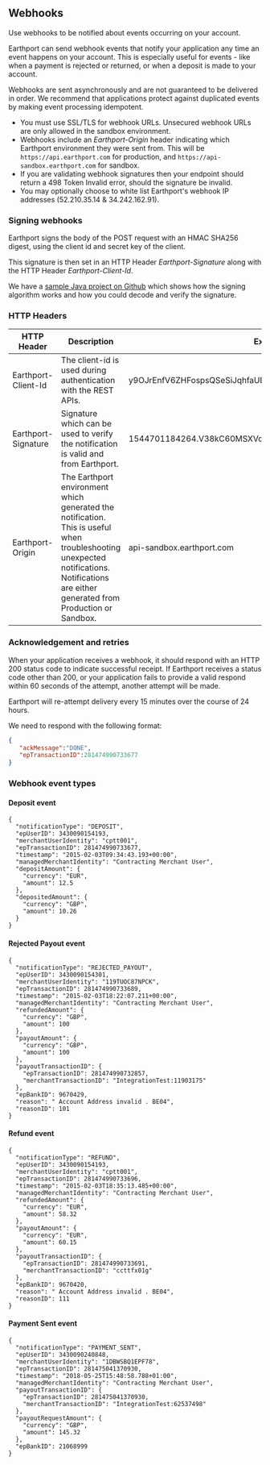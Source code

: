 ## Webhooks

Use webhooks to be notified about events occurring on your account.

Earthport can send webhook events that notify your application any time an event happens on your account. This is especially useful for events - like when a payment is rejected or returned, or when a deposit is made to your account.

Webhooks are sent asynchronously and are not guaranteed to be delivered in order. We recommend that applications protect against duplicated events by making event processing idempotent.

* You must use SSL/TLS for webhook URLs. Unsecured webhook URLs are only allowed in the sandbox environment.
* Webhooks include an *Earthport-Origin* header indicating which Earthport environment they were sent from. This will be `https://api.earthport.com` for production, and `https://api-sandbox.earthport.com` for sandbox.
* If you are validating webhook signatures then your endpoint should return a 498 Token Invalid error, should the signature be invalid.
* You may optionally choose to  white list Earthport's webhook IP addresses (52.210.35.14 & 34.242.162.91).


### Signing webhooks

Earthport signs the body of the POST request with an HMAC SHA256 digest, using the client id and secret key of the client.

This signature is then set in an HTTP Header *Earthport-Signature* along with the HTTP Header *Earthport-Client-Id*.

We have a [sample Java project on Github](https://github.com/Earthport/Webhook-Signature-Decoder) which shows how the signing algorithm works and how you could decode and verify the signature.

### HTTP Headers

| HTTP Header   | Description                                             | Example |
| -------------------- |---------------------------------------------------| ------ |
| Earthport-Client-Id          | The client-id is used during authentication with the REST APIs. | y9OJrEnfV6ZHFospsQSeSiJqhfaUD6lH |
| Earthport-Signature      | Signature which can be used to verify the notification is valid and from Earthport. | 1544701184264.V38kC60MSXVqZtcNLMr0upPvv0gBPEKlIVfLB0wB1kI= |
| Earthport-Origin      | The Earthport environment which generated the notification. This is useful when troubleshooting unexpected notifications. Notifications are either generated from Production or Sandbox. |  api-sandbox.earthport.com |

### Acknowledgement and retries

When your application receives a webhook, it should respond with an HTTP 200 status code to indicate successful receipt. If Earthport receives a status code other than 200, or your application fails to provide a valid respond within 60 seconds of the attempt, another attempt will be made.

Earthport will re-attempt delivery every 15 minutes over the course of 24 hours.

We need to respond with the following format:

```json
{
   "ackMessage":"DONE",
   "epTransactionID":281474990733677
}
``` 

### Webhook event types

#### Deposit event

```
{
  "notificationType": "DEPOSIT",
  "epUserID": 3430090154193,
  "merchantUserIdentity": "cptt001",
  "epTransactionID": 281474990733677,
  "timestamp": "2015-02-03T09:34:43.193+00:00",
  "managedMerchantIdentity": "Contracting Merchant User",
  "depositAmount": {
    "currency": "EUR",
    "amount": 12.5
  },
  "depositedAmount": {
    "currency": "GBP",
    "amount": 10.26
  }
}
```

#### Rejected Payout event

```
{
  "notificationType": "REJECTED_PAYOUT",
  "epUserID": 3430090154301,
  "merchantUserIdentity": "119TUOC87NPCK",
  "epTransactionID": 281474990733689,
  "timestamp": "2015-02-03T18:22:07.211+00:00",
  "managedMerchantIdentity": "Contracting Merchant User",
  "refundedAmount": {
    "currency": "GBP",
    "amount": 100
  },
  "payoutAmount": {
    "currency": "GBP",
    "amount": 100
  },
  "payoutTransactionID": {
    "epTransactionID": 281474990732857,
    "merchantTransactionID": "IntegrationTest:11903175"
  },
  "epBankID": 9670429,
  "reason": " Account Address invalid . BE04",
  "reasonID": 101
}
```

#### Refund event

```
{
  "notificationType": "REFUND",
  "epUserID": 3430090154193,
  "merchantUserIdentity": "cptt001",
  "epTransactionID": 281474990733696,
  "timestamp": "2015-02-03T18:35:13.485+00:00",
  "managedMerchantIdentity": "Contracting Merchant User",
  "refundedAmount": {
    "currency": "EUR",
    "amount": 58.32
  },
  "payoutAmount": {
    "currency": "EUR",
    "amount": 60.15
  },
  "payoutTransactionID": {
    "epTransactionID": 281474990733691,
    "merchantTransactionID": "ccttfx01g"
  },
  "epBankID": 9670420,
  "reason": " Account Address invalid . BE04",
  "reasonID": 111
}
```

#### Payment Sent event

```
{
  "notificationType": "PAYMENT_SENT",
  "epUserID": 3430090240848,
  "merchantUserIdentity": "1DBWSBQ1EPF78",
  "epTransactionID": 281475041370930,
  "timestamp": "2018-05-25T15:48:58.788+01:00",
  "managedMerchantIdentity": "Contracting Merchant User",
  "payoutTransactionID": {
    "epTransactionID": 281475041370930,
    "merchantTransactionID": "IntegrationTest:62537498"
  },
  "payoutRequestAmount": {
    "currency": "GBP",
    "amount": 145.32
  },
  "epBankID": 21068999
}
```